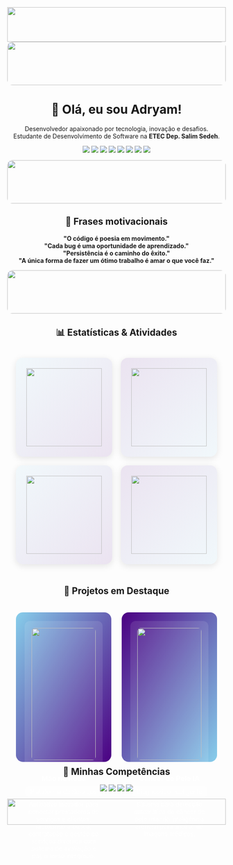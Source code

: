<div align="center">

<img width="100%" height="80px" src="https://capsule-render.vercel.app/api?type=waving&color=0:87CEEB,100:4B0082&height=80&section=header&text=Adryam&fontSize=48&fontAlign=center&fontColor=fff" />

<!-- Imagem horizontal: metade inferior -->
<img width="100%" height="100px" src="https://images.unsplash.com/photo-1465101046530-73398c7f28ca?auto=format&fit=crop&w=1200&q=80" style="object-fit:cover; object-position:center; border-radius:12px;" />

<h1>👋 Olá, eu sou Adryam!</h1>
<p>
Desenvolvedor apaixonado por tecnologia, inovação e desafios.<br>
Estudante de Desenvolvimento de Software na <b>ETEC Dep. Salim Sedeh</b>.
</p>

<p align="center">
  <img src="https://img.shields.io/badge/React-Desenvolvimento%20Front--end-61DAFB?logo=react&logoColor=white" />
  <img src="https://img.shields.io/badge/TypeScript-Tipagem%20Forte-3178C6?logo=typescript&logoColor=white" />
  <img src="https://img.shields.io/badge/Node.js-Back--end-339933?logo=node.js&logoColor=white" />
  <img src="https://img.shields.io/badge/Expo-Mobile%20Apps-000?logo=expo&logoColor=white" />
  <img src="https://img.shields.io/badge/Intelig%C3%AAncia%20Artificial-Aprendizagem%20de%20M%C3%A1quina-4B0082?logo=brain&logoColor=white" />
  <img src="https://img.shields.io/badge/Tailwind-Styling-38B2AC?logo=tailwind-css&logoColor=white" />
  <img src="https://img.shields.io/badge/Git-Versionamento-F05032?logo=git&logoColor=white" />
  <img src="https://img.shields.io/badge/API-RESTful-0052CC?logo=api&logoColor=white" />
</p>

<!-- Imagem horizontal: metade inferior -->
<img width="100%" height="100px" src="https://images.unsplash.com/photo-1461749280684-dccba630e2f6?auto=format&fit=crop&w=1200&q=80" style="object-fit:cover; object-position:center; border-radius:12px;" />

<h2>💭 Frases motivacionais</h2>
<p>
  <b>"O código é poesia em movimento."</b><br>
  <b>"Cada bug é uma oportunidade de aprendizado."</b><br>
  <b>"Persistência é o caminho do êxito."</b><br>
  <b>"A única forma de fazer um ótimo trabalho é amar o que você faz."</b>
</p>

<!-- Imagem horizontal: metade inferior -->
<img width="100%" height="100px" src="https://images.unsplash.com/photo-1519389950473-47ba0277781c?auto=format&fit=crop&w=1200&q=80" style="object-fit:cover; object-position:center; border-radius:12px;" />

<h2>📊 Estatísticas & Atividades</h2>
<div style="display:grid; grid-template-columns:repeat(2, 1fr); gap:20px; padding:20px;">
  <!-- Card 1 -->
  <div style="background:linear-gradient(135deg,rgba(135,206,235,0.1),rgba(75,0,130,0.1)); padding:24px; border-radius:16px; box-shadow:0 4px 16px rgba(0,0,0,0.1);">
    <img src="https://github-profile-trophy.vercel.app/?username=AdryamCvZ&theme=onedark&row=2&column=3&margin-w=8&margin-h=8&title=MultiLanguage,Commit,Repositories&no-frame=true&no-bg=true" width="100%" height="180px" />
  </div>

  <!-- Card 2 -->
  <div style="background:linear-gradient(135deg,rgba(75,0,130,0.1),rgba(135,206,235,0.1)); padding:24px; border-radius:16px; box-shadow:0 4px 16px rgba(0,0,0,0.1);">
    <img src="https://github-readme-streak-stats.herokuapp.com/?user=AdryamCvZ&theme=dark&background=transparent&fire=4B0082&currStreakLabel=fff&hide_border=true" width="100%" height="180px" />
  </div>

  <!-- Card 3 -->
  <div style="background:linear-gradient(135deg,rgba(135,206,235,0.1),rgba(75,0,130,0.1)); padding:24px; border-radius:16px; box-shadow:0 4px 16px rgba(0,0,0,0.1);">
    <img src="https://github-readme-stats.vercel.app/api/top-langs/?username=AdryamCvZ&layout=compact&theme=transparent&hide_border=true&title_color=4B0082&text_color=000&bg_color=transparent" width="100%" height="180px" />
  </div>

  <!-- Card 4 -->
  <div style="background:linear-gradient(135deg,rgba(75,0,130,0.1),rgba(135,206,235,0.1)); padding:24px; border-radius:16px; box-shadow:0 4px 16px rgba(0,0,0,0.1);">
    <img src="https://github-profile-summary-cards.vercel.app/api/cards/productive-time?username=AdryamCvZ&theme=transparent&utcOffset=-3" width="100%" height="180px" />
  </div>
</div>

<h2>🚀 Projetos em Destaque</h2>
<div style="display:grid; grid-template-columns:1fr 1fr; gap:24px; padding:20px;">
  <!-- Projeto Mão na Roda -->
  <a href="https://github.com/LuanGomes99/maonaroda" style="text-decoration:none;">
    <div style="background:linear-gradient(120deg,#87CEEB 0%,#4B0082 100%); padding:20px; border-radius:16px; height:100%;">
      <div style="background:rgba(255,255,255,0.1); border-radius:12px; padding:16px; margin-bottom:16px;">
        <img src="https://raw.githubusercontent.com/LuanGomes99/maonaroda/main/assets/banner.png" style="width:100%; border-radius:8px; object-fit:cover;" onerror="this.src='https://via.placeholder.com/400x200?text=Mão+na+Roda'" />
      </div>
      <h3 style="color:#fff; margin:0 0 8px 0;">Mão na Roda</h3>
      <span style="display:inline-block; background:rgba(255,255,255,0.2); border-radius:8px; padding:4px 12px; color:#fff; font-size:14px; margin-bottom:8px;">Plataforma de Serviços</span>
      <p style="color:#fff; font-size:14px; margin:0;">Aplicativo inovador para conectar prestadores de serviços e clientes, facilitando a busca, contratação e gestão de serviços diversos com sistema de avaliação e pagamento integrado.</p>
    </div>
  </a>
  
  <!-- Projeto Câncer de Pele IA -->
  <a href="https://github.com/AdryamCvZ/cancer-pele" style="text-decoration:none;">
    <div style="background:linear-gradient(120deg,#4B0082 0%,#87CEEB 100%); padding:20px; border-radius:16px; height:100%;">
      <div style="background:rgba(255,255,255,0.1); border-radius:12px; padding:16px; margin-bottom:16px;">
        <img src="https://raw.githubusercontent.com/AdryamCvZ/cancer-pele/main/assets/preview.png" style="width:100%; border-radius:8px; object-fit:cover;" onerror="this.src='https://via.placeholder.com/400x200?text=Câncer+de+Pele+IA'" />
      </div>
      <h3 style="color:#fff; margin:0 0 8px 0;">Câncer de Pele IA</h3>
      <span style="display:inline-block; background:rgba(255,255,255,0.2); border-radius:8px; padding:4px 12px; color:#fff; font-size:14px; margin-bottom:8px;">Diagnóstico Inteligente</span>
      <p style="color:#fff; font-size:14px; margin:0;">Sistema para detecção automática de câncer de pele usando inteligência artificial para análise de imagens médicas.</p>
    </div>
  </a>
</div>

<h2>💼 Minhas Competências</h2>
<p align="center">
  <img src="https://img.shields.io/badge/Arquitetura%20de%20Sistemas-Planejamento%20e%20Design-4B0082?logo=azuredevops&logoColor=white" />
  <img src="https://img.shields.io/badge/Testes%20Automatizados-Qualidade-87CEEB?logo=jest&logoColor=white" />
  <img src="https://img.shields.io/badge/Documenta%C3%A7%C3%A3o-Clara%20e%20Completa-339933?logo=readme&logoColor=white" />
  <img src="https://img.shields.io/badge/Colabora%C3%A7%C3%A3o-Trabalho%20em%20Equipe-3DDC84?logo=teams&logoColor=white" />
</p>

<img width="100%" height="60px" src="https://capsule-render.vercel.app/api?type=waving&color=0:87CEEB,100:4B0082&height=60&section=footer" />

</div>
